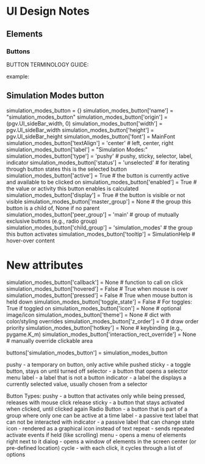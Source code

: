 # UI Design Notes

## Elements

### Buttons

BUTTON TERMINOLOGY GUIDE:

example:
## Simulation Modes button
simulation_modes_button = {}
simulation_modes_button['name'] = "simulation_modes_button"
simulation_modes_button['origin'] = (pgv.UI_sideBar_width, 0)
simulation_modes_button['width'] = pgv.UI_sideBar_width
simulation_modes_button['height'] = pgv.UI_sideBar_height
simulation_modes_button['font'] = MainFont
simulation_modes_button['textAlign'] = 'center'                     # left, center, right
simulation_modes_button['label'] = "Simulation Modes:"
simulation_modes_button['type'] = 'pushy'                           # pushy, sticky, selector, label, indicator
simulation_modes_button['status'] = 'unselected'                    # for iterating through button states this is the selected button
simulation_modes_button['active'] = True                            # the button is currently active and available to be clicked on
simulation_modes_button['enabled'] = True                           # the value or activity this button enables is calculated
simulation_modes_button['display'] = True                           # the button is visible or not visible
simulation_modes_button['master_group'] = None                      # the group this button is a child of, None if no parent
simulation_modes_button['peer_group'] = 'main'                      # group of mutually exclusive buttons (e.g., radio group)
simulation_modes_button['child_group'] = 'simulation_modes'         # the group this button activates
simulation_modes_button['tooltip'] = SimulationHelp                 # hover-over content

# New attributes
simulation_modes_button['callback'] = None                          # function to call on click
simulation_modes_button['hovered'] = False                          # True when mouse is over
simulation_modes_button['pressed'] = False                          # True when mouse button is held down
simulation_modes_button['toggle_state'] = False                     # For toggles: True if toggled on
simulation_modes_button['icon'] = None                              # optional image/icon
simulation_modes_button['theme'] = None                             # dict with color/styling overrides
simulation_modes_button['z_order'] = 0                              # draw order priority
simulation_modes_button['hotkey'] = None                            # keybinding (e.g., pygame.K_m)
simulation_modes_button['interaction_rect_override'] = None         # manually override clickable area

buttons['simulation_modes_button'] = simulation_modes_button

pushy - a temporary on button, only active while pushed
sticky - a toggle button, stays on until turned off
selector - a button that opens a selector menu
label - a label that is not a button
indicator - a label the displays a currently selected value, usually chosen from a selector

Button Types:
pushy - a button that activates only while being pressed, releases with mouse click release
sticky - a button that stays activated when clicked, until clicked again
Radio Button - a button that is part of a group where only one can be active at a time
label - a passive text label that can not be interacted with
indicator - a passive label that can change state
icon - rendered as a graphical icon instead of text
repeat - sends repeated activate events if held (like scrolling)
menu - opens a menu of elements right next to it
dialog - opens a window of elements in the screen center (or pre-defined location)
cycle - with each click, it cycles through a list of options